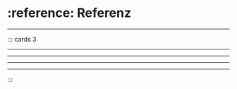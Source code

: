 # :reference: Referenz
---

::: cards 3
<v-book name="python-ref"></v-book>
***
<v-book name="thonny"></v-book>
***
<v-book name="mu-editor"></v-book>
***
<v-book name="pgzero-ref"></v-book>
***
<v-book name="microbit-ref"></v-book>
:::
